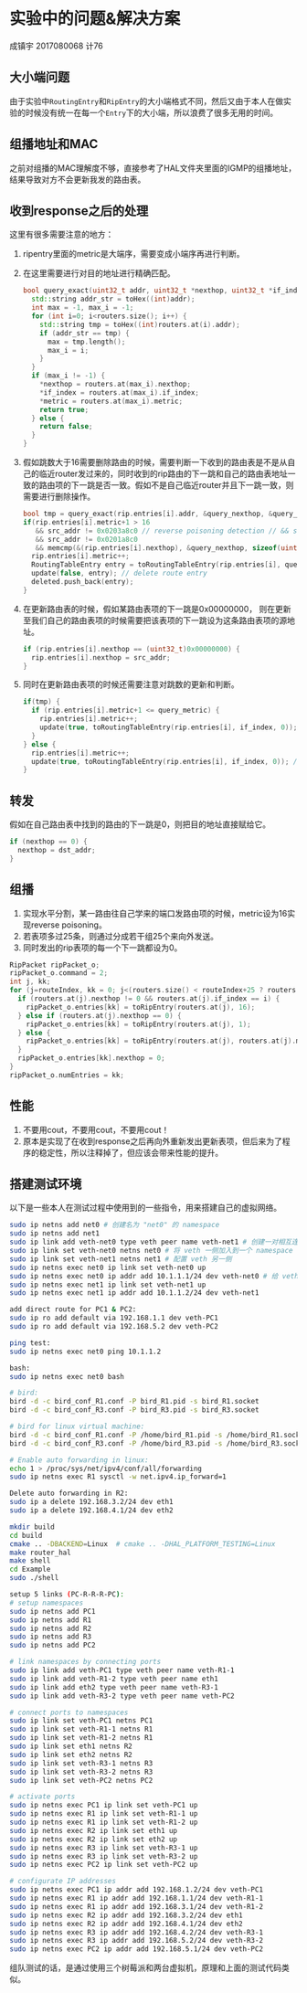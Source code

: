 # 实验中的问题&解决方案

成镇宇 2017080068 计76

## 大小端问题
由于实验中`RoutingEntry`和`RipEntry`的大小端格式不同，然后又由于本人在做实验的时候没有统一在每一个`Entry`下的大小端，所以浪费了很多无用的时间。

## 组播地址和MAC
之前对组播的MAC理解度不够，直接参考了HAL文件夹里面的IGMP的组播地址，结果导致对方不会更新我发的路由表。

## 收到response之后的处理
这里有很多需要注意的地方：
1. ripentry里面的metric是大端序，需要变成小端序再进行判断。

2. 在这里需要进行对目的地址进行精确匹配。

   ```c++
   bool query_exact(uint32_t addr, uint32_t *nexthop, uint32_t *if_index, uint32_t *metric) {
     std::string addr_str = toHex((int)addr);
     int max = -1, max_i = -1;
     for (int i=0; i<routers.size(); i++) {
       std::string tmp = toHex((int)routers.at(i).addr);
       if (addr_str == tmp) {
         max = tmp.length();
         max_i = i;
       }
     }
     if (max_i != -1) {
       *nexthop = routers.at(max_i).nexthop;
       *if_index = routers.at(max_i).if_index;
       *metric = routers.at(max_i).metric;
       return true;
     } else {
       return false;
     }
   }
   ```

3. 假如跳数大于16需要删除路由的时候，需要判断一下收到的路由表是不是从自己的临近router发过来的，同时收到的rip路由的下一跳和自己的路由表地址一致的路由项的下一跳是否一致。假如不是自己临近router并且下一跳一致，则需要进行删除操作。

   ```c++
   bool tmp = query_exact(rip.entries[i].addr, &query_nexthop, &query_if_index, &query_metric);            
   if(rip.entries[i].metric+1 > 16 
      && src_addr != 0x0203a8c0 // reverse poisoning detection // && src_addr != 0x0204a8c0
      && src_addr != 0x0201a8c0
      && memcmp(&(rip.entries[i].nexthop), &query_nexthop, sizeof(uint32_t))) {
     rip.entries[i].metric++;
     RoutingTableEntry entry = toRoutingTableEntry(rip.entries[i], query_if_index, 0);
     update(false, entry); // delete route entry
     deleted.push_back(entry);
   }
   ```

4. 在更新路由表的时候，假如某路由表项的下一跳是0x00000000， 则在更新至我们自己的路由表项的时候需要把该表项的下一跳设为这条路由表项的源地址。

   ```c++
   if (rip.entries[i].nexthop == (uint32_t)0x00000000) {
     rip.entries[i].nexthop = src_addr;
   }
   ```

5. 同时在更新路由表项的时候还需要注意对跳数的更新和判断。

   ```c++
   if(tmp) {
     if (rip.entries[i].metric+1 <= query_metric) {
       rip.entries[i].metric++;
       update(true, toRoutingTableEntry(rip.entries[i], if_index, 0));
     }
   } else {
     rip.entries[i].metric++;
     update(true, toRoutingTableEntry(rip.entries[i], if_index, 0)); // insert if rip is not found in routing table
   }
   ```

## 转发

假如在自己路由表中找到的路由的下一跳是0，则把目的地址直接赋给它。

```c++
if (nexthop == 0) {
  nexthop = dst_addr;
}
```

## 组播

1. 实现水平分割，某一路由往自己学来的端口发路由项的时候，metric设为16实现reverse poisoning。
2. 若表项多过25条，则通过分成若干组25个来向外发送。
3. 同时发出的rip表项的每一个下一跳都设为0。

```c++
RipPacket ripPacket_o;
ripPacket_o.command = 2;
int j, kk;
for (j=routeIndex, kk = 0; j<(routers.size() < routeIndex+25 ? routers.size() : routeIndex+25); j++, kk++) {
  if (routers.at(j).nexthop != 0 && routers.at(j).if_index == i) {
    ripPacket_o.entries[kk] = toRipEntry(routers.at(j), 16);
  } else if (routers.at(j).nexthop == 0) {
    ripPacket_o.entries[kk] = toRipEntry(routers.at(j), 1);
  } else {
    ripPacket_o.entries[kk] = toRipEntry(routers.at(j), routers.at(j).metric);
  }
  ripPacket_o.entries[kk].nexthop = 0;
}
ripPacket_o.numEntries = kk;
```

## 性能

1. 不要用cout，不要用cout，不要用cout！
2. 原本是实现了在收到response之后再向外重新发出更新表项，但后来为了程序的稳定性，所以注释掉了，但应该会带来性能的提升。

## 搭建测试环境

以下是一些本人在测试过程中使用到的一些指令，用来搭建自己的虚拟网络。

```bash
sudo ip netns add net0 # 创建名为 "net0" 的 namespace
sudo ip netns add net1
sudo ip link add veth-net0 type veth peer name veth-net1 # 创建一对相互连接的 veth pair
sudo ip link set veth-net0 netns net0 # 将 veth 一侧加入到一个 namespace 中
sudo ip link set veth-net1 netns net1 # 配置 veth 另一侧
sudo ip netns exec net0 ip link set veth-net0 up
sudo ip netns exec net0 ip addr add 10.1.1.1/24 dev veth-net0 # 给 veth 一侧配上 ip 地址
sudo ip netns exec net1 ip link set veth-net1 up
sudo ip netns exec net1 ip addr add 10.1.1.2/24 dev veth-net1

add direct route for PC1 & PC2:
sudo ip ro add default via 192.168.1.1 dev veth-PC1
sudo ip ro add default via 192.168.5.2 dev veth-PC2

ping test:
sudo ip netns exec net0 ping 10.1.1.2

bash:
sudo ip netns exec net0 bash

# bird:
bird -d -c bird_conf_R1.conf -P bird_R1.pid -s bird_R1.socket
bird -d -c bird_conf_R3.conf -P bird_R3.pid -s bird_R3.socket 

# bird for linux virtual machine:
bird -d -c bird_conf_R1.conf -P /home/bird_R1.pid -s /home/bird_R1.socket
bird -d -c bird_conf_R3.conf -P /home/bird_R3.pid -s /home/bird_R3.socket

# Enable auto forwarding in linux:
echo 1 > /proc/sys/net/ipv4/conf/all/forwarding
sudo ip netns exec R1 sysctl -w net.ipv4.ip_forward=1

Delete auto forwarding in R2:
sudo ip a delete 192.168.3.2/24 dev eth1
sudo ip a delete 192.168.4.1/24 dev eth2

mkdir build
cd build
cmake .. -DBACKEND=Linux  # cmake .. -DHAL_PLATFORM_TESTING=Linux
make router_hal
make shell
cd Example
sudo ./shell

setup 5 links (PC-R-R-R-PC):
# setup namespaces
sudo ip netns add PC1
sudo ip netns add R1
sudo ip netns add R2
sudo ip netns add R3
sudo ip netns add PC2

# link namespaces by connecting ports
sudo ip link add veth-PC1 type veth peer name veth-R1-1
sudo ip link add veth-R1-2 type veth peer name eth1
sudo ip link add eth2 type veth peer name veth-R3-1
sudo ip link add veth-R3-2 type veth peer name veth-PC2

# connect ports to namespaces
sudo ip link set veth-PC1 netns PC1
sudo ip link set veth-R1-1 netns R1
sudo ip link set veth-R1-2 netns R1
sudo ip link set eth1 netns R2
sudo ip link set eth2 netns R2
sudo ip link set veth-R3-1 netns R3
sudo ip link set veth-R3-2 netns R3
sudo ip link set veth-PC2 netns PC2

# activate ports
sudo ip netns exec PC1 ip link set veth-PC1 up
sudo ip netns exec R1 ip link set veth-R1-1 up
sudo ip netns exec R1 ip link set veth-R1-2 up
sudo ip netns exec R2 ip link set eth1 up
sudo ip netns exec R2 ip link set eth2 up
sudo ip netns exec R3 ip link set veth-R3-1 up
sudo ip netns exec R3 ip link set veth-R3-2 up
sudo ip netns exec PC2 ip link set veth-PC2 up

# configurate IP addresses
sudo ip netns exec PC1 ip addr add 192.168.1.2/24 dev veth-PC1
sudo ip netns exec R1 ip addr add 192.168.1.1/24 dev veth-R1-1
sudo ip netns exec R1 ip addr add 192.168.3.1/24 dev veth-R1-2
sudo ip netns exec R2 ip addr add 192.168.3.2/24 dev eth1
sudo ip netns exec R2 ip addr add 192.168.4.1/24 dev eth2
sudo ip netns exec R3 ip addr add 192.168.4.2/24 dev veth-R3-1
sudo ip netns exec R3 ip addr add 192.168.5.2/24 dev veth-R3-2
sudo ip netns exec PC2 ip addr add 192.168.5.1/24 dev veth-PC2
```

组队测试的话，是通过使用三个树莓派和两台虚拟机，原理和上面的测试代码类似。